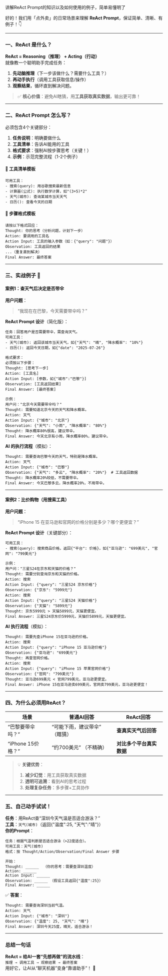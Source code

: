 讲解ReAct Prompt的知识以及如何使用的例子，简单易懂明了

好的！我们用「点外卖」的日常场景来理解 **ReAct Prompt**，保证简单、清晰、有例子！👇  

---

### **一、ReAct 是什么？**  
**ReAct = Reasoning（推理） + Acting（行动）**  
就像教一个聪明助手完成任务：  
1. **先动脑推理**（下一步该做什么？需要什么工具？）  
2. **再动手执行**（调用工具获取信息/操作）  
3. **观察结果**，循环直到解决问题。  

> ✅ **核心价值**：避免AI瞎猜，用**工具获取真实数据**，输出更可靠！  

---

### **二、ReAct Prompt 怎么写？**  
必须包含4个关键部分：  
1. **任务说明**：明确要做什么  
2. **工具清单**：告诉AI能用的工具  
3. **格式要求**：强制AI按步骤思考（关键！）  
4. **示例**：示范完整流程（1-2个例子）  

#### 🔧 **工具清单模板**  
```plaintext
可用工具：  
- 搜索(query): 用谷歌搜索最新信息  
- 计算器(公式): 执行数学计算，如"(3+5)*2"  
- 天气(城市): 查询某城市当天天气  
- 日历(): 查看今天的日期  
```  

#### 📝 **步骤格式模板**  
```plaintext
请按以下格式回应：  
Thought: 你的思考（分析问题，计划下一步）  
Action: 要调用的工具名  
Action Input: 工具的输入参数（如：{"query": "问题"}）  
Observation: 工具返回的结果  
...（重复直到解决）  
Final Answer: 最终答案  
```

---

### **三、实战例子 🌟**  
#### 案例1：查天气后决定是否带伞  
**用户问题**：  
> “我现在在巴黎，今天需要带伞吗？”  

**ReAct Prompt 设计**（简化版）：  
```plaintext
任务：回答用户是否需要带伞，需查询天气。  
可用工具：  
- 天气(城市): 返回该城市当天天气，如{"天气": "晴", "降水概率": "10%"}  
- 日历(): 返回今天日期，如{"date": "2025-07-26"}  

格式要求：  
必须按以下步骤：  
Thought: [思考下一步]  
Action: [工具名]  
Action Input: [参数，如{"城市":"巴黎"}]  
Observation: [工具返回结果]  
Final Answer: [最终答案]  

示例：  
用户问："北京今天需要带伞吗？"  
Thought: 需要知道北京今天的天气和降水概率。  
Action: 天气  
Action Input: {"城市": "北京"}  
Observation: {"天气": "小雨", "降水概率": "80%"}  
Thought: 降水概率80%很高，建议带伞。  
Final Answer: 今天北京有小雨，降水概率80%，建议带伞。  
```  

**AI 的执行流程**（模拟）：  
```plaintext
Thought: 需要查询巴黎今天的天气，特别是降水概率。  
Action: 天气  
Action Input: {"城市": "巴黎"}  
Observation: {"天气": "多云", "降水概率": "20%"}  # 工具返回数据  
Thought: 降水概率20%较低，不需要带伞。  
Final Answer: 今天巴黎多云，降水概率20%，不用带伞。  
```  

---

#### 案例2：比价购物（用搜索工具）  
**用户问题**：  
> “iPhone 15 在亚马逊和官网的价格分别是多少？哪个更便宜？”  

**ReAct Prompt 设计**（关键部分）：  
```plaintext
可用工具：  
- 搜索(query): 搜索商品价格，返回{"平台": 价格}，如{"亚马逊": "699美元", "官网": "799美元"}  

示例：  
用户问："三星S24在京东和天猫的价格？"  
Thought: 需要分别查询京东和天猫的价格。  
Action: 搜索  
Action Input: {"query": "三星S24 京东价格"}  
Observation: {"京东": "5999元"}  
Action: 搜索  
Action Input: {"query": "三星S24 天猫价格"}  
Observation: {"天猫": "5899元"}  
Thought: 京东5999元 > 天猫5899元，天猫更便宜。  
Final Answer: 三星S24京东价5999元，天猫价5899元，天猫更便宜。  
```  

**AI 执行流程**（模拟）：  
```plaintext
Thought: 需要先查iPhone 15在亚马逊的价格。  
Action: 搜索  
Action Input: {"query": "iPhone 15 亚马逊价格"}  
Observation: {"亚马逊": "699美元"}  
Thought: 再查官网价格。  
Action: 搜索  
Action Input: {"query": "iPhone 15 苹果官网价格"}  
Observation: {"官网": "799美元"}  
Thought: 亚马逊699美元 < 官网799美元，亚马逊更便宜。  
Final Answer: iPhone 15在亚马逊卖699美元，官网卖799美元，亚马逊更便宜！  
```  

---

### **四、为什么必须用ReAct？**  
| 场景              | 普通AI回答              | ReAct回答               |  
|-------------------|------------------------|------------------------|  
| “巴黎要带伞吗？”  | “可能下雨，建议带伞” （瞎猜） | **查真实天气后回答**    |  
| “iPhone 15价格？” | “约700美元” （不精确）   | **对比多个平台真实数据**|  

> 💡 **关键优势**：  
> 1. **减少幻觉**：用工具获取真实数据  
> 2. **透明可追溯**：看到AI的思考过程  
> 3. **处理复杂任务**：多步骤+工具协作  

---

### **五、自己动手试试！**  
**任务**：用ReAct查“深圳今天气温是否适合游泳？”  
**工具**：`天气(城市)`（返回{"温度":25, "天气":"晴"}）  
**你的Prompt**：  
```plaintext
任务：根据气温判断是否适合游泳（>22度适合）。  
可用工具：天气(城市)  
格式：按 Thought/Action/Observation/Final Answer 步骤  

开始：  
Thought: ______  （你的思考：需要查深圳温度）  
Action: ______  
Action Input: ______  
Observation: ______ （假设工具返回{"温度":25}）  
Final Answer: ______  
```  

✅ **答案**：  
```plaintext
Thought: 需要查询深圳当前气温。  
Action: 天气  
Action Input: {"城市": "深圳"}  
Observation: {"温度": 25, "天气": "晴"}  
Final Answer: 深圳今天25度，晴天，适合游泳！  
```  

---

### **总结一句话**  
**ReAct = 给AI一套“先想再做”的流水线**：  
`推理 → 调用工具 → 观察结果 → 最终答案`  
用好它，让AI从“聊天机器”变身“靠谱助手”！ 🚀